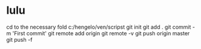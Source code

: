 lulu
====
cd to the necessary fold c:/hengelo/ven/scripst
git init
git add .
git commit -m 'First commit'
git remote add origin <remote repository URL>
git remote -v
git push origin master
 git push -f
 
